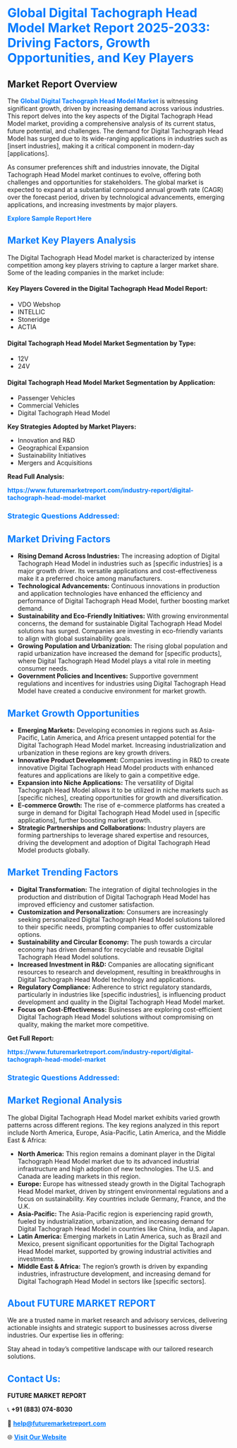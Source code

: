 <h1 style="color: #007BFF;">Global Digital Tachograph Head Model Market Report 2025-2033: Driving Factors, Growth Opportunities, and Key Players</h1>

<section id="overview">
<h2>Market Report Overview</h2>
<p>The <a href="https://www.futuremarketreport.com/industry-report/digital-tachograph-head-model-market" style="color: #007BFF; text-decoration: none;"><strong>Global Digital Tachograph Head Model Market</strong></a> is witnessing significant growth, driven by increasing demand across various industries. This report delves into the key aspects of the Digital Tachograph Head Model market, providing a comprehensive analysis of its current status, future potential, and challenges. The demand for Digital Tachograph Head Model has surged due to its wide-ranging applications in industries such as [insert industries], making it a critical component in modern-day [applications].</p>
<p>As consumer preferences shift and industries innovate, the Digital Tachograph Head Model market continues to evolve, offering both challenges and opportunities for stakeholders. The global market is expected to expand at a substantial compound annual growth rate (CAGR) over the forecast period, driven by technological advancements, emerging applications, and increasing investments by major players.</p>
</section>

<section id="overview">
<p><a href="https://www.futuremarketreport.com/request-sample/reportId=125911" style="color: #007BFF; text-decoration: none;"><strong>Explore Sample Report Here</strong></a></p>
</section>

<section id="key-players">
<h2 style="color: #007BFF;">Market Key Players Analysis</h2>
<p>The Digital Tachograph Head Model market is characterized by intense competition among key players striving to capture a larger market share. Some of the leading companies in the market include:</p>
<h4>Key Players Covered in the Digital Tachograph Head Model Report:</h4>
<ul><li>VDO Webshop</li><li>INTELLIC</li><li>Stoneridge</li><li>ACTIA</li></ul>
<h4>Digital Tachograph Head Model Market Segmentation by Type:</h4>
<ul><li>12V</li><li>24V</li></ul>

<h4>Digital Tachograph Head Model Market Segmentation by Application:</h4>
<ul><li>Passenger Vehicles</li><li>Commercial Vehicles</li><li>Digital Tachograph Head Model</li></ul>
<p><strong>Key Strategies Adopted by Market Players:</strong></p>
<ul>
<li>Innovation and R&D</li>
<li>Geographical Expansion</li>
<li>Sustainability Initiatives</li>
<li>Mergers and Acquisitions</li>
</ul>
</section>

<section>
<p><strong>Read Full Analysis: </strong></p><a href="https://www.futuremarketreport.com/industry-report/digital-tachograph-head-model-market" style="color: #007BFF; text-decoration: none;"><strong>https://www.futuremarketreport.com/industry-report/digital-tachograph-head-model-market</strong></a>
<h3 style="color: #007BFF;">Strategic Questions Addressed:</h3>
</section>

<section id="driving-factors">
<h2 style="color: #007BFF;">Market Driving Factors</h2>
<ul>
<li><strong>Rising Demand Across Industries:</strong> The increasing adoption of Digital Tachograph Head Model in industries such as [specific industries] is a major growth driver. Its versatile applications and cost-effectiveness make it a preferred choice among manufacturers.</li>
<li><strong>Technological Advancements:</strong> Continuous innovations in production and application technologies have enhanced the efficiency and performance of Digital Tachograph Head Model, further boosting market demand.</li>
<li><strong>Sustainability and Eco-Friendly Initiatives:</strong> With growing environmental concerns, the demand for sustainable Digital Tachograph Head Model solutions has surged. Companies are investing in eco-friendly variants to align with global sustainability goals.</li>
<li><strong>Growing Population and Urbanization:</strong> The rising global population and rapid urbanization have increased the demand for [specific products], where Digital Tachograph Head Model plays a vital role in meeting consumer needs.</li>
<li><strong>Government Policies and Incentives:</strong> Supportive government regulations and incentives for industries using Digital Tachograph Head Model have created a conducive environment for market growth.</li>
</ul>
</section>

<section id="growth-opportunities">
<h2 style="color: #007BFF;">Market Growth Opportunities</h2>
<ul>
<li><strong>Emerging Markets:</strong> Developing economies in regions such as Asia-Pacific, Latin America, and Africa present untapped potential for the Digital Tachograph Head Model market. Increasing industrialization and urbanization in these regions are key growth drivers.</li>
<li><strong>Innovative Product Development:</strong> Companies investing in R&D to create innovative Digital Tachograph Head Model products with enhanced features and applications are likely to gain a competitive edge.</li>
<li><strong>Expansion into Niche Applications:</strong> The versatility of Digital Tachograph Head Model allows it to be utilized in niche markets such as [specific niches], creating opportunities for growth and diversification.</li>
<li><strong>E-commerce Growth:</strong> The rise of e-commerce platforms has created a surge in demand for Digital Tachograph Head Model used in [specific applications], further boosting market growth.</li>
<li><strong>Strategic Partnerships and Collaborations:</strong> Industry players are forming partnerships to leverage shared expertise and resources, driving the development and adoption of Digital Tachograph Head Model products globally.</li>
</ul>
</section>

<section id="trending-factors">
<h2 style="color: #007BFF;">Market Trending Factors</h2>
<ul>
<li><strong>Digital Transformation:</strong> The integration of digital technologies in the production and distribution of Digital Tachograph Head Model has improved efficiency and customer satisfaction.</li>
<li><strong>Customization and Personalization:</strong> Consumers are increasingly seeking personalized Digital Tachograph Head Model solutions tailored to their specific needs, prompting companies to offer customizable options.</li>
<li><strong>Sustainability and Circular Economy:</strong> The push towards a circular economy has driven demand for recyclable and reusable Digital Tachograph Head Model solutions.</li>
<li><strong>Increased Investment in R&D:</strong> Companies are allocating significant resources to research and development, resulting in breakthroughs in Digital Tachograph Head Model technology and applications.</li>
<li><strong>Regulatory Compliance:</strong> Adherence to strict regulatory standards, particularly in industries like [specific industries], is influencing product development and quality in the Digital Tachograph Head Model market.</li>
<li><strong>Focus on Cost-Effectiveness:</strong> Businesses are exploring cost-efficient Digital Tachograph Head Model solutions without compromising on quality, making the market more competitive.</li>
</ul>
</section>

<section>
<p><strong>Get Full Report: </strong></p><a href="https://www.futuremarketreport.com/industry-report/digital-tachograph-head-model-market" style="color: #007BFF; text-decoration: none;"><strong>https://www.futuremarketreport.com/industry-report/digital-tachograph-head-model-market</strong></a>
<h3 style="color: #007BFF;">Strategic Questions Addressed:</h3>
</section>


<section id="regional-analysis">
<h2 style="color: #007BFF;">Market Regional Analysis</h2>
<p>The global Digital Tachograph Head Model market exhibits varied growth patterns across different regions. The key regions analyzed in this report include North America, Europe, Asia-Pacific, Latin America, and the Middle East & Africa:</p>
<ul>
<li><strong>North America:</strong> This region remains a dominant player in the Digital Tachograph Head Model market due to its advanced industrial infrastructure and high adoption of new technologies. The U.S. and Canada are leading markets in this region.</li>
<li><strong>Europe:</strong> Europe has witnessed steady growth in the Digital Tachograph Head Model market, driven by stringent environmental regulations and a focus on sustainability. Key countries include Germany, France, and the U.K.</li>
<li><strong>Asia-Pacific:</strong> The Asia-Pacific region is experiencing rapid growth, fueled by industrialization, urbanization, and increasing demand for Digital Tachograph Head Model in countries like China, India, and Japan.</li>
<li><strong>Latin America:</strong> Emerging markets in Latin America, such as Brazil and Mexico, present significant opportunities for the Digital Tachograph Head Model market, supported by growing industrial activities and investments.</li>
<li><strong>Middle East & Africa:</strong> The region’s growth is driven by expanding industries, infrastructure development, and increasing demand for Digital Tachograph Head Model in sectors like [specific sectors].</li>
</ul>
</section>

<footer>
<h2 style="color: #007BFF;">About FUTURE MARKET REPORT</h2>
<p>We are a trusted name in market research and advisory services, delivering actionable insights and strategic support to businesses across diverse industries. Our expertise lies in offering:</p>

<p>Stay ahead in today’s competitive landscape with our tailored research solutions.</p>

<h2 style="color: #007BFF;">Contact Us:</h2>
<p><strong>FUTURE MARKET REPORT</strong></p>
<p>📞 <strong>+91 (883) 074-8030</strong></p>
<p>📧 <strong><a href="mailto:help@futuremarketreport.com" style="color: #007BFF;">help@futuremarketreport.com</a></strong></p>
<p>🌐 <strong><a href="https://www.futuremarketreport.com/" style="color: #007BFF;">Visit Our Website</a></strong></p>
</footer>